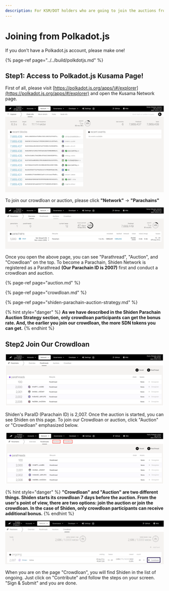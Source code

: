 ```yaml
---
description: For KSM/DOT holders who are going to join the auctions from Polkadot.js
---
```


# Joining from Polkadot.js

If you don't have a Polkadot.js account, please make one!

{% page-ref page="../../build/polkdotjs.md" %}

## Step1: Access to Polkadot.js Kusama Page!

First of all, please visit [https://polkadot.js.org/apps/\#/explorer](https://polkadot.js.org/apps/#/explorer) and open the Kusama Network page. 

![](../../.gitbook/assets/screen-shot-2021-05-29-at-0.35.30.png)

To join our crowdloan or auction, please click **"Network"** → **"Parachains"**

![](../../.gitbook/assets/screen-shot-2021-05-29-at-0.36.48.png)

Once you open the above page, you can see "Parathread",  "Auction", and  "Crowdloan" on the  top. To become a Parachain, Shiden Network is registered as a Parathread **\(Our Parachain ID is 2007\)** first and conduct a crowdloan and auction. 

{% page-ref page="auction.md" %}

{% page-ref page="crowdloan.md" %}

{% page-ref page="shiden-parachain-auction-strategy.md" %}

{% hint style="danger" %}
**As we have described in the Shiden Parachain Auction Strategy section, only crowdloan participants can get the bonus rate. And, the earlier you join our crowdloan, the more SDN tokens you can get.**
{% endhint %}

## Step2 Join Our Crowdloan

![](../../.gitbook/assets/screen-shot-2021-06-01-at-11.18.59.png)

Shiden's ParaID  \(Parachain ID\) is 2,007. Once the auction is started, you can see Shiden on this page. To join our Crowdloan or auction,  click "Auction" or "Crowdloan" emphasized below.

![](../../.gitbook/assets/screen-shot-2021-06-01-at-11.26.35.png)

{% hint style="danger" %}
**"Crowdloan" and "Auction" are two different things. Shiden starts its crowdloan 7 days before the auction. From the user's point of view, there are two options: join the auction or join the crowdloan.  In the case of Shiden, only crowdloan participants can receive additional bonus.**
{% endhint %}

![](../../.gitbook/assets/02%20%282%29.png)

When you are on the page "Crowdloan", you will find Shiden in the list of ongoing. Just click on "Contribute" and follow the steps on your screen. "Sign & Submit" and you are done.



